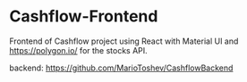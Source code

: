 # Cashflow-Frontend
Frontend of Cashflow project using React with Material UI and https://polygon.io/ for the stocks API.

backend: https://github.com/MarioToshev/CashflowBackend
